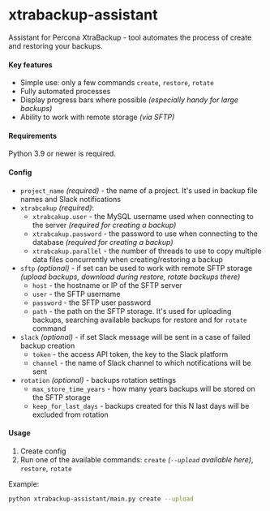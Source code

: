 # xtrabackup-assistant
Assistant for Percona XtraBackup - tool automates the process of create and restoring your backups.

#### Key features
- Simple use: only a few commands `create`, `restore`, `rotate`
- Fully automated processes
- Display progress bars where possible _(especially handy for large backups)_
- Ability to work with remote storage _(via SFTP)_

#### Requirements
Python 3.9 or newer is required.

#### Config
- `project_name` _(required)_ - the name of a project. It's used in backup file names and Slack notifications
- `xtrabcakup` _(required)_:
  - `xtrabcakup.user` - the MySQL username used when connecting to the server _(required for creating a backup)_
  - `xtrabcakup.password` - the password to use when connecting to the database _(required for creating a backup)_
  - `xtrabcakup.parallel` - the number of threads to use to copy multiple data files concurrently when creating/restoring a backup
- `sftp` _(optional)_ - if set can be used to work with remote SFTP storage _(upload backups, download during restore, rotate backups there)_
  - `host` - the hostname or IP of the SFTP server
  - `user` - the SFTP username 
  - `password` - the SFTP user password
  - `path` - the path on the SFTP storage. It's used for uploading backups, searching available backups for restore and for `rotate` command
- `slack` _(optional)_ - if set Slack message will be sent in a case of failed backup creation
  - `token` - the access API token, the key to the Slack platform
  - `channel` - the name of Slack channel to which notifications will be sent
- `rotation` _(optional)_ - backups rotation settings
  - `max_store_time_years` - how many years backups will be stored on the SFTP storage
  - `keep_for_last_days` - backups created for this N last days will be excluded from rotation

#### Usage
1. Create config
2. Run one of the available commands: `create` _(`--upload` available here)_, `restore`, `rotate`

Example:
```bash
python xtrabackup-assistant/main.py create --upload
```
